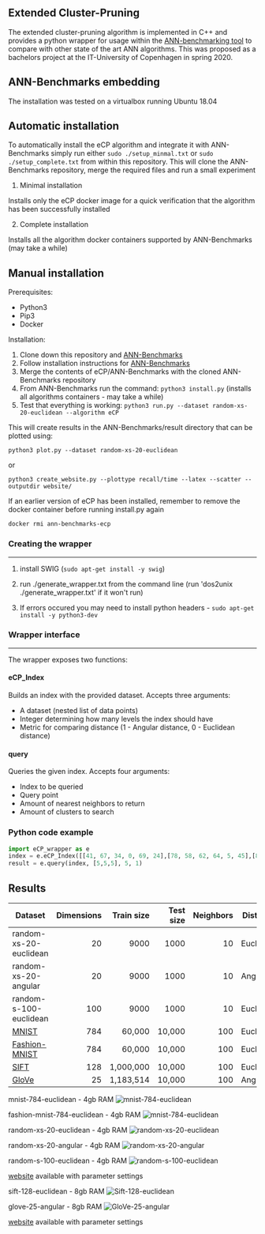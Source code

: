 Extended Cluster-Pruning
---

The extended cluster-pruning algorithm is implemented in C++ and provides a python wrapper for usage within the [ANN-benchmarking tool](https://github.com/erikbern/ann-benchmarks/) to compare with other state of the art ANN algorithms. This was proposed as a bachelors project at the IT-University of Copenhagen in spring 2020.

ANN-Benchmarks embedding
---

The installation was tested on a virtualbox running Ubuntu 18.04

Automatic installation
----

To automatically install the eCP algorithm and integrate it with ANN-Benchmarks simply run either ```sudo ./setup_minmal.txt``` or ```sudo ./setup_complete.txt``` from within this repository. This will clone the ANN-Benchmarks repository, merge the required files and run a small experiment

1. Minimal installation

Installs only the eCP docker image for a quick verification that the algorithm has been successfully installed

2. Complete installation

Installs all the algorithm docker containers supported by ANN-Benchmarks (may take a while)

Manual installation
----
Prerequisites:
* Python3
* Pip3
* Docker

Installation:
1. Clone down this repository and [ANN-Benchmarks](https://github.com/erikbern/ann-benchmarks/) 
2. Follow installation instructions for [ANN-Benchmarks](https://github.com/erikbern/ann-benchmarks/#install)
2. Merge the contents of eCP/ANN-Benchmarks with the cloned ANN-Benchmarks repository
3. From ANN-Benchmarks run the command: ```python3 install.py```  (installs all algorithms containers - may take a while)
4. Test that everything is working: ```python3 run.py --dataset random-xs-20-euclidean --algorithm eCP```

This will create results in the ANN-Benchmarks/result directory that can be plotted using: 

```python3 plot.py --dataset random-xs-20-euclidean```

or 

```python3 create_website.py --plottype recall/time --latex --scatter --outputdir website/```

If an earlier version of eCP has been installed, remember to remove the docker container before running install.py again

```docker rmi ann-benchmarks-ecp```



### Creating the wrapper
---
1. install SWIG (```sudo apt-get install -y swig```)

2. run ./generate_wrapper.txt from the command line (run 'dos2unix ./generate_wrapper.txt' if it won't run)

3. If errors occured you may need to install python headers - ```sudo apt-get install -y python3-dev```

### Wrapper interface
---

The wrapper exposes two functions:
#### eCP_Index
Builds an index with the provided dataset.
Accepts three arguments:
* A dataset (nested list of data points)
* Integer determining how many levels the index should have
* Metric for comparing distance (1 - Angular distance, 0 - Euclidean distance)

#### query
Queries the given index.
Accepts four arguments:
* Index to be queried
* Query point
* Amount of nearest neighbors to return
* Amount of clusters to search

### Python code example

```python
import eCP_wrapper as e
index = e.eCP_Index([[41, 67, 34, 0, 69, 24],[78, 58, 62, 64, 5, 45],[81, 27, 61, 91, 95, 42],[27, 36, 91, 4, 2, 53],[92, 82, 21, 16, 18, 95],[47, 26, 71, 38, 69, 12],[67, 99, 35, 94, 3, 11],[22, 33, 73, 64, 41, 11], [53, 68, 47, 44, 62, 57], [37, 59, 23, 41, 29, 78], [16, 35, 90, 42, 88, 6], [40, 42, 64, 48, 46, 5], [90, 29, 70, 50, 6, 1], [93, 48, 29, 23, 84, 54], [56, 40, 66, 76, 31, 8]], 2, 1)
result = e.query(index, [5,5,5], 5, 1)
```

Results
---
| Dataset                                                           | Dimensions | Train size | Test size | Neighbors | Distance  |                                                                  
| ----------------------------------------------------------------- | ---------: | ---------: | --------: | --------: | --------- | 
| random-xs-20-euclidean                       			    |        20  |     9000   |    1000   |       10  | Euclidean |
| random-xs-20-angular                       			    |        20  |     9000   |    1000   |       10  | Angular   |
| random-s-100-euclidean                      			    |        100 |     9000   |    1000   |       10  | Euclidean |
| [MNIST](http://yann.lecun.com/exdb/mnist/)                        |        784 |     60,000 |    10,000 |       100 | Euclidean |
| [Fashion-MNIST](https://github.com/zalandoresearch/fashion-mnist) |        784 |     60,000 |    10,000 |       100 | Euclidean |
| [SIFT](https://corpus-texmex.irisa.fr/)                           |        128 |  1,000,000 |    10,000 |       100 | Euclidean |
| [GloVe](http://nlp.stanford.edu/projects/glove/)                  |         25 |  1,183,514 |    10,000 |       100 | Angular   |


mnist-784-euclidean - 4gb RAM
![mnist-784-euclidean](results/nime/mnist-784-euclidean_10_euclidean.png)

fashion-mnist-784-euclidean - 4gb RAM
![mnist-784-euclidean](results/nime/fashion-mnist-784-euclidean_10_euclidean.png)

random-xs-20-euclidean - 4gb RAM
![random-xs-20-euclidean](results/nime/random-xs-20-euclidean_10_euclidean.png)

random-xs-20-angular - 4gb RAM
![random-xs-20-angular](results/nime/random-xs-20-angular_10_angular.png)

random-s-100-euclidean - 4gb RAM
![random-s-100-euclidean](results/nime/random-s-100-euclidean_10_euclidean.png)

[website](results/nime) available with parameter settings

sift-128-euclidean - 8gb RAM
![Sift-128-euclidean](results/frem/sift-128-euclidean_10_euclidean.png)

glove-25-angular - 8gb RAM
![GloVe-25-angular](results/nime_large/glove-25-angular_10_angular.png)

[website](results/frem) available with parameter settings

